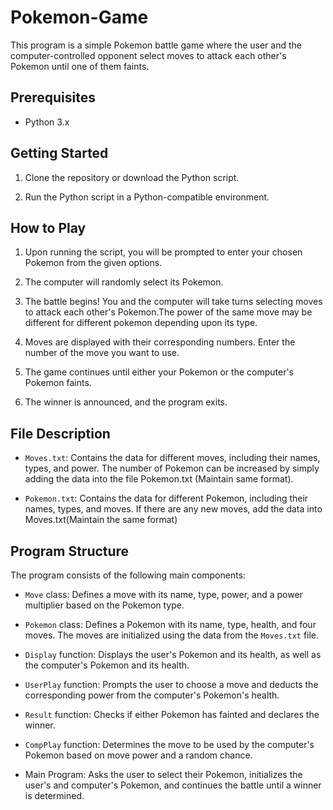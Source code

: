 # Pokemon-Game

This program is a simple Pokemon battle game where the user and the computer-controlled opponent select moves to attack each other's Pokemon until one of them faints.

## Prerequisites

- Python 3.x

## Getting Started

1. Clone the repository or download the Python script.

2. Run the Python script in a Python-compatible environment.

## How to Play

1. Upon running the script, you will be prompted to enter your chosen Pokemon from the given options.

2. The computer will randomly select its Pokemon.

3. The battle begins! You and the computer will take turns selecting moves to attack each other's Pokemon.The power of the same move may be different for different pokemon depending upon its type.

4. Moves are displayed with their corresponding numbers. Enter the number of the move you want to use.

5. The game continues until either your Pokemon or the computer's Pokemon faints.

6. The winner is announced, and the program exits.

## File Description

- `Moves.txt`: Contains the data for different moves, including their names, types, and power. The number of Pokemon can be increased by simply adding the data into the file Pokemon.txt (Maintain same format).

- `Pokemon.txt`: Contains the data for different Pokemon, including their names, types, and moves. If there are any new moves, add the data into Moves.txt(Maintain the same format)

## Program Structure

The program consists of the following main components:

- `Move` class: Defines a move with its name, type, power, and a power multiplier based on the Pokemon type.

- `Pokemon` class: Defines a Pokemon with its name, type, health, and four moves. The moves are initialized using the data from the `Moves.txt` file.

- `Display` function: Displays the user's Pokemon and its health, as well as the computer's Pokemon and its health.

- `UserPlay` function: Prompts the user to choose a move and deducts the corresponding power from the computer's Pokemon's health.

- `Result` function: Checks if either Pokemon has fainted and declares the winner.

- `CompPlay` function: Determines the move to be used by the computer's Pokemon based on move power and a random chance.

- Main Program: Asks the user to select their Pokemon, initializes the user's and computer's Pokemon, and continues the battle until a winner is determined.




